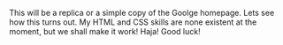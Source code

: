 This will be a replica or a simple copy of the Goolge homepage. Lets see how this turns out. My HTML and CSS skills are none existent at the moment, but we shall make it work! Haja! Good luck!
